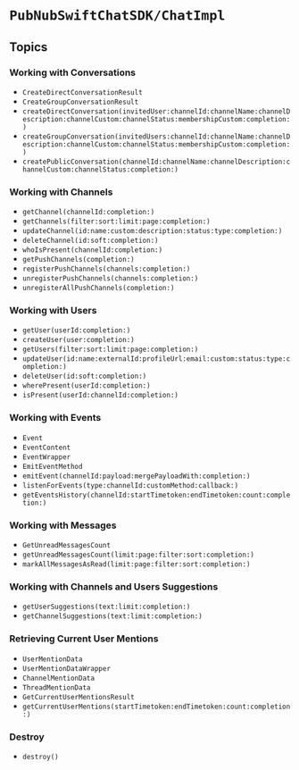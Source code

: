 # ``PubNubSwiftChatSDK/ChatImpl``

## Topics

### Working with Conversations

- ``CreateDirectConversationResult``
- ``CreateGroupConversationResult``
- ``createDirectConversation(invitedUser:channelId:channelName:channelDescription:channelCustom:channelStatus:membershipCustom:completion:)``
- ``createGroupConversation(invitedUsers:channelId:channelName:channelDescription:channelCustom:channelStatus:membershipCustom:completion:)``
- ``createPublicConversation(channelId:channelName:channelDescription:channelCustom:channelStatus:completion:)``

### Working with Channels

- ``getChannel(channelId:completion:)``
- ``getChannels(filter:sort:limit:page:completion:)``
- ``updateChannel(id:name:custom:description:status:type:completion:)``
- ``deleteChannel(id:soft:completion:)``
- ``whoIsPresent(channelId:completion:)``
- ``getPushChannels(completion:)``
- ``registerPushChannels(channels:completion:)``
- ``unregisterPushChannels(channels:completion:)``
- ``unregisterAllPushChannels(completion:)``

### Working with Users

- ``getUser(userId:completion:)``
- ``createUser(user:completion:)``
- ``getUsers(filter:sort:limit:page:completion:)``
- ``updateUser(id:name:externalId:profileUrl:email:custom:status:type:completion:)``
- ``deleteUser(id:soft:completion:)``
- ``wherePresent(userId:completion:)``
- ``isPresent(userId:channelId:completion:)``

### Working with Events

- ``Event``
- ``EventContent``
- ``EventWrapper``
- ``EmitEventMethod``
- ``emitEvent(channelId:payload:mergePayloadWith:completion:)``
- ``listenForEvents(type:channelId:customMethod:callback:)``
- ``getEventsHistory(channelId:startTimetoken:endTimetoken:count:completion:)``

### Working with Messages

- ``GetUnreadMessagesCount``
- ``getUnreadMessagesCount(limit:page:filter:sort:completion:)``
- ``markAllMessagesAsRead(limit:page:filter:sort:completion:)``

### Working with Channels and Users Suggestions

- ``getUserSuggestions(text:limit:completion:)``
- ``getChannelSuggestions(text:limit:completion:)``

### Retrieving Current User Mentions

- ``UserMentionData``
- ``UserMentionDataWrapper``
- ``ChannelMentionData``
- ``ThreadMentionData``
- ``GetCurrentUserMentionsResult``
- ``getCurrentUserMentions(startTimetoken:endTimetoken:count:completion:)``

### Destroy

- ``destroy()``

